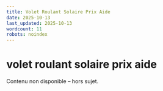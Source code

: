 ```yaml
---
title: Volet Roulant Solaire Prix Aide
date: 2025-10-13
last_updated: 2025-10-13
wordcount: 11
robots: noindex
---
```


# volet roulant solaire prix aide

Contenu non disponible – hors sujet.